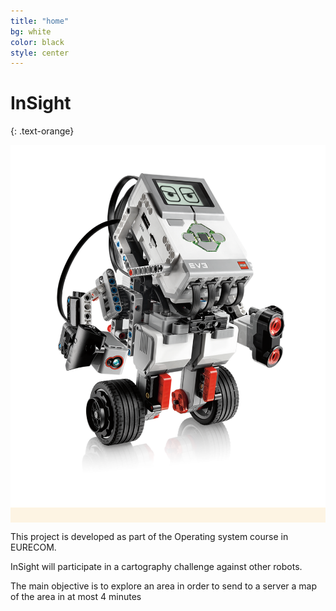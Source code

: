 ```yaml
---
title: "home"
bg: white
color: black
style: center
---
```


# InSight
{: .text-orange}

<span class="fa-stack subtlecircle" style="font-size:100px; background:rgba(255,166,0,0.1)">
  <i class="fa fa-circle fa-stack-2x text-white"></i>
  <img alt="Robot Name" class="fa fa-stack-1x text-orange" src="img/ev3.png">
</span>


This project is developed as part of the Operating system course in EURECOM.

InSight will participate in a cartography challenge against other robots.

The main objective is to explore an area in order to send to a server a map of the area in at most 4 minutes
